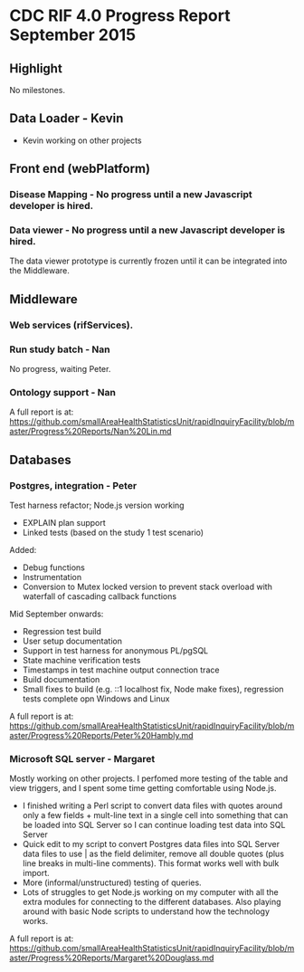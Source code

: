 # CDC RIF 4.0 Progress Report September 2015

## Highlight

No milestones.

## Data Loader - Kevin
   
* Kevin working on other projects
 
## Front end (webPlatform)

### Disease Mapping - No progress until a new Javascript developer is hired.

### Data viewer - No progress until a new Javascript developer is hired.

The data viewer prototype is currently frozen until it can be integrated into the Middleware.

## Middleware

### Web services (rifServices). 

### Run study batch - Nan

No progress, waiting Peter.

### Ontology support - Nan

A full report is at:  https://github.com/smallAreaHealthStatisticsUnit/rapidInquiryFacility/blob/master/Progress%20Reports/Nan%20Lin.md

## Databases

### Postgres, integration - Peter

Test harness refactor; Node.js version working
  
* EXPLAIN plan support
* Linked tests (based on the study 1 test scenario) 

Added: 

* Debug functions
* Instrumentation
* Conversion to Mutex locked version to prevent stack overload with waterfall of cascading callback functions

Mid September onwards:

* Regression test build
* User setup documentation
* Support in test harness for anonymous PL/pgSQL
* State machine verification tests
* Timestamps in test machine output connection trace
* Build documentation
* Small fixes to build (e.g. ::1 localhost fix, Node make fixes), regression tests complete opn Windows and Linux

A full report is at: https://github.com/smallAreaHealthStatisticsUnit/rapidInquiryFacility/blob/master/Progress%20Reports/Peter%20Hambly.md

### Microsoft SQL server - Margaret

Mostly working on other projects.  I perfomed more testing of the table and view triggers, and I spent some time getting comfortable using Node.js.

* I finished writing a Perl script to convert data files with quotes around only a few fields + mult-line text in a single cell into something that can be loaded into SQL Server so I can continue loading test data into SQL Server
* Quick edit to my script to convert Postgres data files into SQL Server data files to use | as the field delimiter, remove all double quotes (plus line breaks in multi-line comments).  This format works well with bulk import.
* More (informal/unstructured) testing of queries.
* Lots of struggles to get Node.js working on my computer with all the extra modules for connecting to the different databases.  Also playing around with basic Node scripts to understand how the technology works.

A full report is at: https://github.com/smallAreaHealthStatisticsUnit/rapidInquiryFacility/blob/master/Progress%20Reports/Margaret%20Douglass.md



 

 
